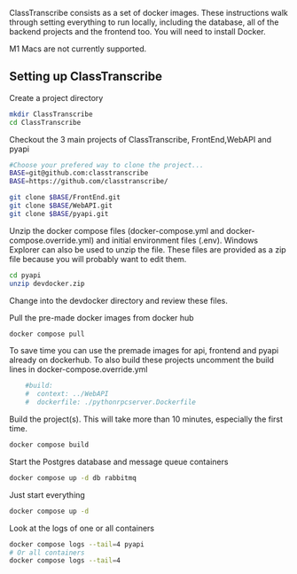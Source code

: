 ClassTranscribe consists as a set of docker images. These instructions walk through setting everything to run locally, including the database, all of the backend projects and the frontend too. You will need to install Docker.

M1 Macs are not currently supported.

## Setting up ClassTranscribe

Create a project directory

```sh
mkdir ClassTranscribe
cd ClassTranscribe
```

Checkout the 3 main projects of ClassTranscribe, FrontEnd,WebAPI and pyapi
```sh
#Choose your prefered way to clone the project...
BASE=git@github.com:classtranscribe
BASE=https://github.com/classtranscribe/

git clone $BASE/FrontEnd.git
git clone $BASE/WebAPI.git
git clone $BASE/pyapi.git
```

Unzip the docker compose files (docker-compose.yml and docker-compose.override.yml) and initial environment files (.env). 
Windows Explorer can also be used to unzip the file.
These files are provided as a zip file because you will probably want to edit them.

```sh
cd pyapi
unzip devdocker.zip
```
Change into the devdocker directory and review these files.

Pull the pre-made docker images from docker hub
```sh
docker compose pull
```
To save time you can use the premade images for api, frontend and pyapi already on dockerhub.
To also build these projects uncomment the build lines in docker-compose.override.yml
```yml
    #build:
    #  context: ../WebAPI
    #  dockerfile: ./pythonrpcserver.Dockerfile

```

Build the project(s). This will take more than 10 minutes, especially the first time.
```sh
docker compose build
```

Start the Postgres database and message queue containers
```sh
docker compose up -d db rabbitmq
```
Just start everything
```sh
docker compose up -d
```
Look at the logs of one or all containers
```sh
docker compose logs --tail=4 pyapi
# Or all containers
docker compose logs --tail=4
```
